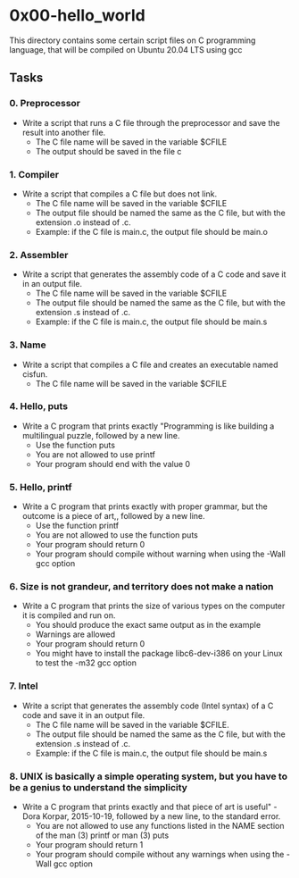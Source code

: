 # 0x00-hello_world
This directory contains some certain script files on C programming language, that will be compiled on Ubuntu 20.04 LTS using gcc

## Tasks
### 0. Preprocessor
- Write a script that runs a C file through the preprocessor and save the result into another file.
	* The C file name will be saved in the variable $CFILE
	* The output should be saved in the file c

### 1. Compiler
- Write a script that compiles a C file but does not link.
	* The C file name will be saved in the variable $CFILE
	* The output file should be named the same as the C file, but with the extension .o instead of .c.
	-  Example: if the C file is main.c, the output file should be main.o

### 2. Assembler
- Write a script that generates the assembly code of a C code and save it in an output file.
	* The C file name will be saved in the variable $CFILE
	* The output file should be named the same as the C file, but with the extension .s instead of .c.
	- Example: if the C file is main.c, the output file should be main.s

### 3. Name
- Write a script that compiles a C file and creates an executable named cisfun.
	* The C file name will be saved in the variable $CFILE

### 4. Hello, puts
- Write a C program that prints exactly "Programming is like building a multilingual puzzle, followed by a new line.
	* Use the function puts
	* You are not allowed to use printf
	* Your program should end with the value 0

### 5. Hello, printf
- Write a C program that prints exactly with proper grammar, but the outcome is a piece of art,, followed by a new line.
	* Use the function printf
	* You are not allowed to use the function puts
	* Your program should return 0
	* Your program should compile without warning when using the -Wall gcc option

### 6. Size is not grandeur, and territory does not make a nation
- Write a C program that prints the size of various types on the computer it is compiled and run on.
	* You should produce the exact same output as in the example
	* Warnings are allowed
	* Your program should return 0
	* You might have to install the package libc6-dev-i386 on your Linux to test the -m32 gcc option

### 7. Intel
- Write a script that generates the assembly code (Intel syntax) of a C code and save it in an output file.
	* The C file name will be saved in the variable $CFILE.
	* The output file should be named the same as the C file, but with the extension .s instead of .c.
	- Example: if the C file is main.c, the output file should be main.s

### 8. UNIX is basically a simple operating system, but you have to be a genius to understand the simplicity
- Write a C program that prints exactly and that piece of art is useful" - Dora Korpar, 2015-10-19, followed by a new line, to the standard error.
	* You are not allowed to use any functions listed in the NAME section of the man (3) printf or man (3) puts
	* Your program should return 1
	* Your program should compile without any warnings when using the -Wall gcc option
